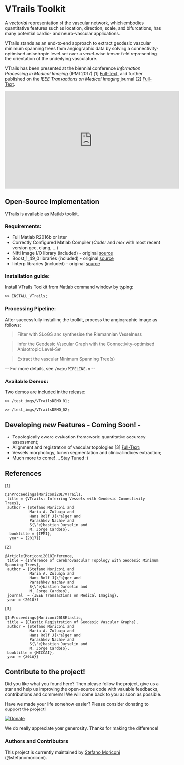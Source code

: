 # VTrails Toolkit

A *vectorial* representation of the vascular network, which embodies quantitative features such as location, direction, scale, and bifurcations, has many potential cardio- and neuro-vascular applications.

VTrails stands as an end-to-end approach to extract geodesic vascular minimum spanning trees from angiographic data by solving a connectivity-optimised anisotropic level-set over a voxel-wise tensor field representing the orientation of the underlying vasculature.

VTrails has been presented at the biennial conference *Information Processing in Medical Imaging* (IPMI 2017) [1] [Full-Text](https://arxiv.org/abs/1806.03111), and further published on the *IEEE Transactions on Medical Imaging* journal [2] [Full-Text](https://ieeexplore.ieee.org/document/8421255/).

<iframe width="560" height="315" src="https://www.youtube.com/embed/YBOGDkxIwXw" frameborder="0" allow="autoplay; encrypted-media" allowfullscreen></iframe>

## Open-Source Implementation
  
VTrails is available as Matlab toolkit.

### Requirements:
  - Full Matlab R2016b or later
  - Correctly Configured Matlab Compiler (*Coder* and *mex* with most recent version gcc, clang, ...) 
  - Nifti Image I/O library (included) - original [source](https://uk.mathworks.com/matlabcentral/fileexchange/8797-tools-for-nifti-and-analyze-image)
  - Boost_1_49_0 libraries (included) - original [source](https://www.boost.org/users/history/version_1_49_0.html)
  - linterp libraries (included) - original [source](http://rncarpio.github.io/linterp/)

### Installation guide:
Install VTrails Toolkit from Matlab command window by typing:
  
  `>> INSTALL_VTrails;`

### Processing Pipeline:
After successfully installing the toolkit, process the angiographic image as follows:

 > Filter with SLoGS and synthesise the Riemannian Vesselness

 > Infer the Geodesic Vascular Graph with the Connectivity-optimised Anisotropic Level-Set

 > Extract the vascular Minimum Spanning Tree(s)

   -- For more details, see `/main/PIPELINE.m` --

### Available Demos:
Two demos are included in the release:

 `>> /test_imgs/VTrailsDEMO_01;`
 
 `>> /test_imgs/VTrailsDEMO_02;`

## Developing *new* Features - Coming Soon! -

 - Topologically aware evaluation framework: quantitative accuracy assessment;
 - Alignment and registration of vascular topologies [3] [Full-Text](https://arxiv.org/abs/1809.05499);
 - Vessels morphology, lumen segmentation and clinical indices extraction;
 - Much more to come! ... Stay Tuned :)

## References
[1]
```
@InProceedings{Moriconi2017VTrails,
 title = {VTrails: Inferring Vessels with Geodesic Connectivity Trees},
 author = {Stefano Moriconi and 
           Maria A. Zuluaga and 
           Hans Rolf J{\"a}ger and 
           Parashkev Nachev and 
           S{\'e}bastien Ourselin and
           M. Jorge Cardoso},
  booktitle = {IPMI},
  year = {2017}}
```

[2]
```
@Article{Moriconi2018Inference,
 title = {Inference of Cerebrovascular Topology with Geodesic Minimum Spanning Trees},
 author = {Stefano Moriconi and 
           Maria A. Zuluaga and 
           Hans Rolf J{\"a}ger and 
           Parashkev Nachev and 
           S{\'e}bastien Ourselin and
           M. Jorge Cardoso},
 journal  = {IEEE Transactions on Medical Imaging},
 year = {2018}}
```

[3]
```
@InProceedings{Moriconi2018Elastic,
 title = {Elastic Registration of Geodesic Vascular Graphs},
 author = {Stefano Moriconi and 
           Maria A. Zuluaga and 
           Hans Rolf J{\"a}ger and 
           Parashkev Nachev and 
           S{\'e}bastien Ourselin and
           M. Jorge Cardoso},
 booktitle = {MICCAI},
 year = {2018}}
```

## Contribute to the project!

Did you like what you found here?
Then please follow the project, give us a star and help us improving the open-source code with valuable feedbacks, contributions and comments!
We will come back to you as soon as possible.

Have we made your life somehow easier? Please consider donating to support the project!

[![Donate](https://img.shields.io/badge/Donate-PayPal-green.svg)](https://www.paypal.com/cgi-bin/webscr?cmd=_s-xclick&hosted_button_id=66CWS8MB7PSGG)

We do really appreciate your generosity. Thanks for making the difference!

### Authors and Contributors
This project is currently maintained by [Stefano Moriconi](https://stefanomoriconi.github.io/mypage/) (@stefanomoriconi).
